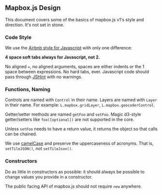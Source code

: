## Mapbox.js Design

This document covers some of the basics of mapbox.js v1's style and direction.
It's not set in stone.

### Code Style

We use the [Airbnb style for Javascript](https://github.com/airbnb/javascript) with
only one difference:

**4 space soft tabs always for Javascript, not 2.**

No aligned `=`, no aligned arguments, spaces are either indents or the 1
space between expressions. No hard tabs, ever. Javascript code should pass
through [JSHint](http://www.jshint.com/) with no warnings.

### Functions, Naming

Controls are named with `Control` in their name. Layers are named with
`Layer` in their name. For example: `L.mapbox.gridLayer`, `L.mapbox.geocoderControl`.

Getter/setter methods are named `getFoo` and `setFoo`. Magic d3-style getter/setters
like `foo([optional])` are not supported in the core.

Unless `setFoo` needs to have a return value, it returns the object so that
calls can be chained.

We use [camelCase](http://en.wikipedia.org/wiki/CamelCase) and preserve
the uppercaseness of acronyms. That is, `setTileJSON()`, not `setTileJson()`.

### Constructors

Do as little in constructors as possible: it should always be possible
to change values you provide in a constructor.

The public facing API of mapbox.js should not require `new` anywhere.
